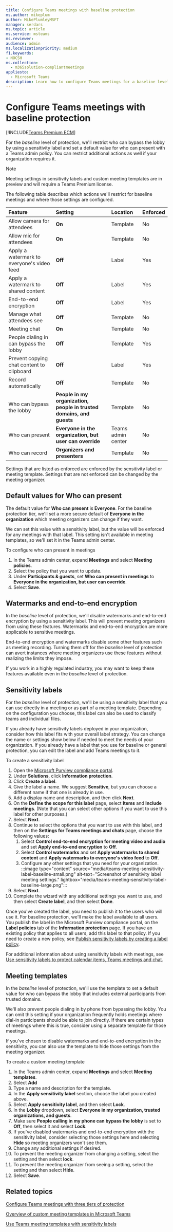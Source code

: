 ```yaml
---
title: Configure Teams meetings with baseline protection
ms.author: mikeplum
author: MikePlumleyMSFT
manager: serdars
ms.topic: article
ms.service: msteams
ms.reviewer: 
audience: admin
ms.localizationpriority: medium
f1.keywords:
- NOCSH
ms.collection: 
  - m365solution-compliantmeetings
appliesto: 
  - Microsoft Teams
description: Learn how to configure Teams meetings for a baseline level of protection by using templates and sensitivity labels.
---
```


# Configure Teams meetings with baseline protection

[!INCLUDE[Teams Premium ECM](includes/teams-premium-ecm.md)]

For the *baseline* level of protection, we'll restrict who can bypass the lobby by using a sensitivity label and set a default value for who can present with a Teams admin policy. You can restrict additional actions as well if your organization requires it.

> [!Note]
> Meeting settings in sensitivity labels and custom meeting templates are in preview and will require a Teams Premium license.

The following table describes which actions we'll restrict for baseline meetings and where those settings are configured.

|Feature|Setting|Location|Enforced|
|:------|:------|:-------|:-------|
|Allow camera for attendees|**On**|Template|No|
|Allow mic for attendees|**On**|Template|No|
|Apply a watermark to everyone's video feed|**Off**|Label|Yes|
|Apply a watermark to shared content|**Off**|Label|Yes|
|End-to-end encryption|**Off**|Label|Yes|
|Manage what attendees see|**Off**|Template|No|
|Meeting chat|**On**|Template|No|
|People dialing in can bypass the lobby|**Off**|Template|Yes|
|Prevent copying chat content to clipboard|**Off**|Label|Yes|
|Record automatically|**Off**|Template|No|
|Who can bypass the lobby|**People in my organization, people in trusted domains, and guests**|Template|No|
|Who can present|**Everyone in the organization, but user can override**|Teams admin center|No|
|Who can record|**Organizers and presenters**|Template|No|

Settings that are listed as enforced are enforced by the sensitivity label or meeting template. Settings that are not enforced can be changed by the meeting organizer.

## Default values for **Who can present**

The default value for **Who can present** is **Everyone**. For the baseline protection tier, we'll set a more secure default of **Everyone in the organization** which meeting organizers can change if they want.

We can set this value with a sensitivity label, but the value will be enforced for any meetings with that label. This setting isn't available in meeting templates, so we'll set it in the Teams admin center.

To configure who can present in meetings
1. In the Teams admin center, expand **Meetings** and select **Meeting policies**.
1. Select the policy that you want to update.
1. Under **Participants & guests**, set **Who can present in meetings** to **Everyone in the organization, but user can override**.
1. Select **Save**.

## Watermarks and end-to-end encryption

In the *baseline* level of protection, we'll disable watermarks and end-to-end encryption by using a sensitivity label. This will prevent meeting organizers from using these features. Watermarks and end-to-end encryption are more applicable to sensitive meetings.

End-to-end encryption and watermarks disable some other features such as meeting recording. Turning them off for the *baseline* level of protection can avert instances where meeting organizers use these features without realizing the limits they impose.

If you work in a highly regulated industry, you may want to keep these features available even in the *baseline* level of protection.

## Sensitivity labels

For the *baseline* level of protection, we'll be using a sensitivity label that you can use directly in a meeting or as part of a meeting template. Depending on the configuration you choose, this label can also be used to classify teams and individual files.

If you already have sensitivity labels deployed in your organization, consider how this label fits with your overall label strategy. You can change the name or settings show below if needed to meet the needs of your organization. If you already have a label that you use for baseline or general protection, you can edit the label and add Teams meetings to it.

To create a sensitivity label
1. Open the [Microsoft Purview compliance portal](https://compliance.microsoft.com).
1. Under **Solutions**, click **Information protection**.
1. Click **Create a label**.
1. Give the label a name. We suggest **Sensitive**, but you can choose a different name if that one is already in use.
1. Add a display name and description, and then click **Next**.
1. On the **Define the scope for this label** page, select **Items** and **Include meetings**. (Note that you can select other options if you want to use this label for other purposes.)
1. Select **Next**.
1. Continue to select the options that you want to use with this label, and then on the **Settings for Teams meetings and chats** page, choose the following values:
    1. Select **Control end-to-end encryption for meeting video and audio** and set **Apply end-to-end encryption** to **Off**.
    1. Select **Control watermarks** and set **Apply watermarks to shared content** and **Apply watermarks to everyone's video feed** to **Off**.
    1. Configure any other settings that you need for your organization.
    :::image type="content" source="media/teams-meeting-sensitivity-label-baseline-small.png" alt-text="Screenshot of sensitivity label meeting settings." lightbox="media/teams-meeting-sensitivity-label-baseline-large.png":::
1. Select **Next**.
1. Complete the wizard with any additional settings you want to use, and then select **Create label**, and then select **Done**.

Once you've created the label, you need to publish it to the users who will use it. For baseline protection, we'll make the label available to all users. You publish the label in the Microsoft Purview compliance portal, on the **Label policies** tab of the **Information protection** page. If you have an existing policy that applies to all users, add this label to that policy. If you need to create a new policy, see [Publish sensitivity labels by creating a label policy](../compliance/create-sensitivity-labels.md#publish-sensitivity-labels-by-creating-a-label-policy).

For additional information about using sensitivity labels with meetings, see [Use sensitivity labels to protect calendar items, Teams meetings and chat](/microsoft-365/compliance/sensitivity-labels-meetings).

## Meeting templates

In the *baseline* level of protection, we'll use the template to set a default value for who can bypass the lobby that includes external participants from trusted domains.

We'll also prevent people dialing in by phone from bypassing the lobby. You can omit this setting if your organization frequently holds meetings where dial-in participants should be able to join directly. If there are certain types of meetings where this is true, consider using a separate template for those meetings.

If you've chosen to disable watermarks and end-to-end encryption in the sensitivity, you can also use the template to hide those settings from the meeting organizer.

To create a custom meeting template

1. In the Teams admin center, expand **Meetings** and select **Meeting templates**.
1. Select **Add**
1. Type a name and description for the template.
1. In the **Apply sensitivity label** section, choose the label you created above.
1. Select **Apply sensitivity label**, and then select **Lock**.
1. In the **Lobby** dropdown, select **Everyone in my organization, trusted organizations, and guests**.
1. Make sure **People calling in my phone can bypass the lobby** is set to **Off**, then select it and select **Lock**.
1. If you've disabled watermarks and end-to-end encryption with the sensitivity label, consider selecting those settings here and selecting **Hide** so meeting organizers won't see them.
1. Change any additional settings if desired.
1. To prevent the meeting organizer from changing a setting, select the setting and then select **lock**.
1. To prevent the meeting organizer from seeing a setting, select the setting and then select **Hide**.
1. Select **Save**.

## Related topics

[Configure Teams meetings with three tiers of protection](configure-meetings-three-tiers-protection.md)

[Overview of custom meeting templates in Microsoft Teams](custom-meeting-templates-overview.md)

[Use Teams meeting templates with sensitivity labels](meeting-templates-with-sensitivity-labels.md)
